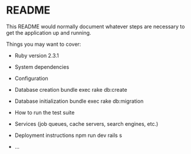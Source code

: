 # README

This README would normally document whatever steps are necessary to get the
application up and running.

Things you may want to cover:

* Ruby version
2.3.1

* System dependencies

* Configuration

* Database creation
bundle exec rake db:create

* Database initialization
bundle exec rake db:migration

* How to run the test suite

* Services (job queues, cache servers, search engines, etc.)

* Deployment instructions
npm run dev
rails s

* ...
